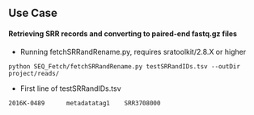 ## Use Case 
#### Retrieving SRR records and converting to paired-end fastq.gz files
* Running fetchSRRandRename.py, requires sratoolkit/2.8.X or higher

```python SEQ_Fetch/fetchSRRandRename.py testSRRandIDs.tsv --outDir project/reads/```

* First line of testSRRandIDs.tsv

```2016K-0489      metadatatag1    SRR3708000```



